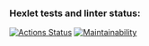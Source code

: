 ### Hexlet tests and linter status:
[![Actions Status](https://github.com/Nerio01/frontend-project-44/actions/workflows/hexlet-check.yml/badge.svg)](https://github.com/Nerio01/frontend-project-44/actions)
[![Maintainability](https://api.codeclimate.com/v1/badges/b5a033d18b26753bdf80/maintainability)](https://codeclimate.com/github/Nerio01/frontend-project-44/maintainability)
